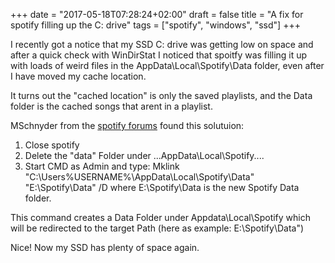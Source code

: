 +++
date = "2017-05-18T07:28:24+02:00"
draft = false
title = "A fix for spotify filling up the C: drive"
tags = ["spotify", "windows", "ssd"]
+++

I recently got a notice that my SSD C: drive was getting low on space and after a quick check with WinDirStat I noticed that spoitfy was filling it up with loads of weird files in the AppData\Local\Spotify\Data folder, even after I have moved my cache location.

It turns out the "cached location" is only the saved playlists, and the Data folder is the cached songs that arent in a playlist.

MSchnyder from the [spotify forums](https://community.spotify.com/t5/forums/v3_1/forumtopicpage/board-id/001/thread-id/9733/page/2) found this solutuion:


1. Close spotify
2. Delete the "data" Folder under ...AppData\Local\Spotify....
3. Start CMD as Admin and type: Mklink "C:\Users\%USERNAME%\AppData\Local\Spotify\Data" "E:\Spotify\Data" /D where E:\Spotify\Data is the new Spotify Data folder.

This command creates a Data Folder under Appdata\Local\Spotify which will be redirected to the target Path (here as example: E:\Spotify\Data")

Nice! Now my SSD has plenty of space again.

